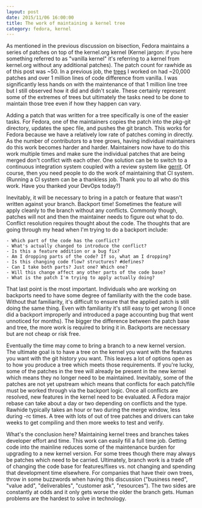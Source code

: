 ```yaml
---
layout: post
date: 2015/11/06 16:00:00
title: The work of maintaining a kernel tree
category: fedora, kernel
---
```

As mentioned in the previous discussion on bisection, Fedora maintains a 
series of patches on top of the kernel.org kernel (Kernel jargon:
if you here something referred to as "vanilla kernel" it's referring to a
kernel from kernel.org without any additional patches). The patch count for
rawhide as of this post was ~50. In a previous job, the [trees](http://static.lwn.net/images/conf/2015/klf-ks/bird-slides.pdf) 
I worked on had ~20,000 patches and over 1 million lines of code difference
from vanilla. I was significantly less hands on with the maintenance of that
1 million line tree but I still observed how it did and didn't scale.
These certainly represent some of the extremes of trees but ultimately the
tasks need to be done to maintain those tree even if how they happen can
vary.

Adding a patch that was written for a tree specifically is one of the easier
tasks. For Fedora, one of the maintainers copies the patch into the pkg-git
directory, updates the spec file, and pushes the git branch. This works for
Fedora because we have a relatively low rate of patches coming in directly.
As the number of contributors to a tree grows, having individual maintainers
do this work becomes harder and harder. Maintainers now have to do this work
multiple times and make sure the individual patches that are being merged
don't conflict with each other. One solution can be to switch to a continuous
integration system coupled with a review system like
[gerrit](https://www.gerritcodereview.com). Of course, then you need people
to do the work of maintaining that CI system. (Running a CI system can be
a thankless job. Thank you to all who do this work. Have you thanked your
DevOps today?) 

Inevitably, it will be necessary to bring in a patch or feature that wasn't
written against your branch. Backport time! Sometimes the feature will apply
cleanly to the branch without any conflicts. Commonly though, patches will
not and then the maintainer needs to figure out what to do. Conflict resolution
requires thought about the code. The thoughts that are going through my head
when I'm trying to do a backport include:

	- Which part of the code has the conflict?
	- What's actually changed to introduce the conflict?
	- Is this a feature addition or a bug fix?
	- Am I dropping parts of the code? If so, what am I dropping?
	- Is this changing code flow? structures? #defines?
	- Can I take both parts? Just one? Which one?
	- Will this change affect any other parts of the code base?
	- What is the patch I'm trying to apply actually doing?

That last point is the most important. Individuals who are working on backports
need to have some degree of familiarity with the the code base. Without that
familiarity, it's difficult to ensure that the applied patch is still doing
the same thing.  Even
with familiarity it's still easy to get wrong (I once did a backport
improperly and introduced a page accounting bug that went unnoticed for
months). The bigger the difference between the patch base and tree, the more
work is required to bring it in. Backports are necessary but are not cheap
or risk free.

Eventually the time may come to bring a branch to a new kernel version. The
ultimate goal is to have a tree on the kernel you want with the features you
want with the git history you want. This leaves a lot of options open as to
how you produce a tree which meets those requirements. If you're lucky, some
of the patches in the tree will already be present in the new kernel which
means they no longer need to be maintained. Inevitably, some of the patches
are not yet upstream which means that conflicts for each patch/file must
be worked through via the backport logic. Once all conflicts are resolved,
new features in the kernel need to be evaluated. A Fedora major rebase can take
about a day or two depending on conflicts and the type. Rawhide typically takes
an hour or two during the merge window, less during -rc times.
A tree with lots of out of tree patches and drivers can take weeks to get
compiling and then more weeks to test and verify.

What's the conclusion here? Maintaining kernel trees and branches takes
developer effort and time. This work can easily fill a full time job. 
Getting code into the mainline reduces some of
the maintenance burden for upgrading to a new kernel version. For some trees
though there may always be patches which need to be carried. Ultimately, branch
work is a trade off of changing the code base for features/fixes vs. not
changing and spending that development time elsewhere. For companies that
have their own trees, throw in some buzzwords when having this discussion
("business need", "value add", "deliverables", "customer ask", "resources").
The two sides are constantly at odds and it only gets worse the older the branch
gets. Human problems are the hardest to solve in technology.
